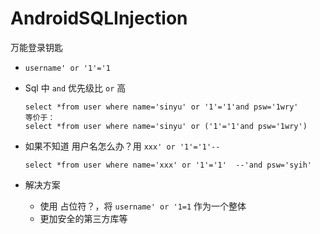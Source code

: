 # AndroidSQLInjection
万能登录钥匙

- `username' or '1'='1`

- Sql 中 `and` 优先级比 `or` 高

  ```sqlite
  select *from user where name='sinyu' or '1'='1'and psw='1wry'
  等价于：
  select *from user where name='sinyu' or ('1'='1'and psw='1wry')
  ```

- 如果不知道 用户名怎么办？用 `xxx' or '1'='1'--`

  ```sqlite
  select *from user where name='xxx' or '1'='1'  --'and psw='syih'
  ```

- 解决方案

  - 使用 占位符？，将 `username' or '1=1` 作为一个整体
  - 更加安全的第三方库等
